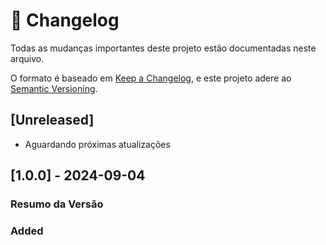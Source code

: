 # 📝 Changelog

Todas as mudanças importantes deste projeto estão documentadas neste arquivo.

O formato é baseado em [Keep a Changelog](https://keepachangelog.com/pt-BR/1.0.0/),
e este projeto adere ao [Semantic Versioning](https://semver.org/lang/pt-BR/).

## [Unreleased]
- Aguardando próximas atualizações

## [1.0.0] - 2024-09-04

### Resumo da Versão

### Added
